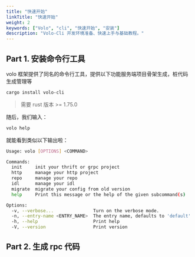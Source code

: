 ```yaml
---
title: "快速开始"
linkTitle: "快速开始"
weight: 2
keywords: ["Volo", "cli", "快速开始", "安装"]
description: "Volo-Cli 开发环境准备、快速上手与基础教程。"
---
```


## Part 1. 安装命令行工具

volo 框架提供了同名的命令行工具，提供以下功能服务端项目骨架生成，桩代码生成管理等

```bash
cargo install volo-cli
```

> 需要 rust 版本 >= 1.75.0

随后，我们输入：

```bash
volo help
```

就能看到类似以下输出啦：

```bash
Usage: volo [OPTIONS] <COMMAND>

Commands:
  init     init your thrift or grpc project
  http     manage your http project
  repo     manage your repo
  idl      manage your idl
  migrate  migrate your config from old version
  help     Print this message or the help of the given subcommand(s)

Options:
  -v, --verbose...               Turn on the verbose mode.
  -n, --entry-name <ENTRY_NAME>  The entry name, defaults to 'default'. [default: default]
  -h, --help                     Print help
  -V, --version                  Print version
```

## Part 2. 生成 rpc 代码



